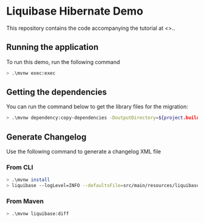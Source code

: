 # Liquibase Hibernate Demo

This repository contains the code accompanying the tutorial at <>..

## Running the application

To run this demo, run the following command

```bash
> .\mvnw exec:exec
```

## Getting the dependencies

You can run the command below to get the library files for the migration:

```bash
> .\mvnw dependency:copy-dependencies -DoutputDirectory=${project.build.directory}/lib -Dhttps.protocols=TLSv1.2
```

## Generate Changelog

Use the following command to generate a changelog XML file

### From CLI

```bash
> .\mvnw install
> liquibase --logLevel=INFO --defaultsFile=src/main/resources/liquibase.properties generateChangeLog
```

### From Maven

```bash
> .\mvnw liquibase:diff
```
